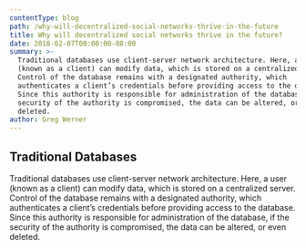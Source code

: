 ```yaml
---
contentType: blog
path: /why-will-decentralized-social-networks-thrive-in-the-future
title: Why will decentralized social networks thrive in the future?
date: 2018-02-07T00:00:00-08:00
summary: >-
  Traditional databases use client-server network architecture. Here, a user
  (known as a client) can modify data, which is stored on a centralized server.
  Control of the database remains with a designated authority, which
  authenticates a client’s credentials before providing access to the database.
  Since this authority is responsible for administration of the database, if the
  security of the authority is compromised, the data can be altered, or even
  deleted.
author: Greg Werner
---
```

## Traditional Databases

Traditional databases use client-server network architecture. Here, a user (known as a client) can modify data, which is stored on a centralized server. Control of the database remains with a designated authority, which authenticates a client’s credentials before providing access to the database. Since this authority is responsible for administration of the database, if the security of the authority is compromised, the data can be altered, or even deleted.

